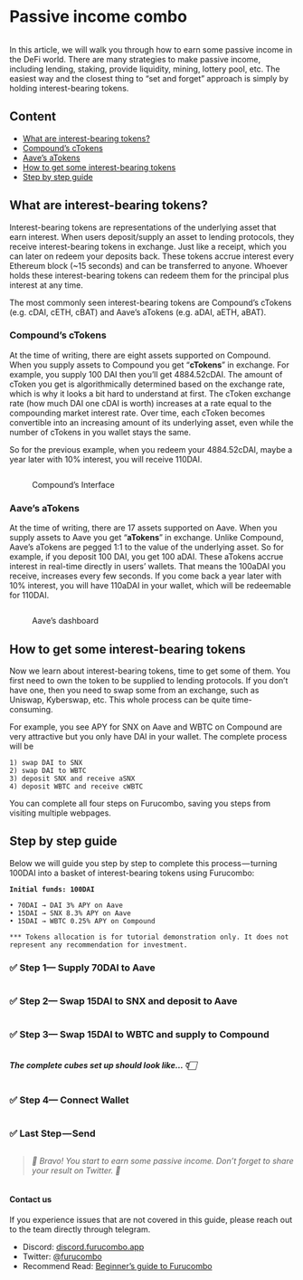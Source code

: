 # Passive income combo

<figure><img src="https://cdn-images-1.medium.com/max/1440/0*Eq1wVbJeZmHp4xwI" alt=""><figcaption></figcaption></figure>

In this article, we will walk you through how to earn some passive income in the DeFi world. There are many strategies to make passive income, including lending, staking, provide liquidity, mining, lottery pool, etc. The easiest way and the closest thing to “set and forget” approach is simply by holding interest-bearing tokens.

## Content

* [What are interest-bearing tokens?](passive-income-combo.md#what-are-interest-bearing-tokens)
* [Compound’s cTokens](passive-income-combo.md#compounds-ctokens)
* [Aave’s aTokens](passive-income-combo.md#aaves-atokens)
* [How to get some interest-bearing tokens](passive-income-combo.md#how-to-get-some-interest-bearing-tokens)
* [Step by step guide](passive-income-combo.md#step-by-step-guide)

## What are interest-bearing tokens?

Interest-bearing tokens are representations of the underlying asset that earn interest. When users deposit/supply an asset to lending protocols, they receive interest-bearing tokens in exchange. Just like a receipt, which you can later on redeem your deposits back. These tokens accrue interest every Ethereum block (\~15 seconds) and can be transferred to anyone. Whoever holds these interest-bearing tokens can redeem them for the principal plus interest at any time.

The most commonly seen interest-bearing tokens are Compound’s cTokens (e.g. cDAI, cETH, cBAT) and Aave’s aTokens (e.g. aDAI, aETH, aBAT).

### **Compound’s cTokens**

At the time of writing, there are eight assets supported on Compound. When you supply assets to Compound you get “**cTokens**” in exchange. For example, you supply 100 DAI then you’ll get 4884.52cDAI. The amount of cToken you get is algorithmically determined based on the exchange rate, which is why it looks a bit hard to understand at first. The cToken exchange rate (how much DAI one cDAI is worth) increases at a rate equal to the compounding market interest rate. Over time, each cToken becomes convertible into an increasing amount of its underlying asset, even while the number of cTokens in you wallet stays the same.

So for the previous example, when you redeem your 4884.52cDAI, maybe a year later with 10% interest, you will receive 110DAI.

<figure><img src="https://cdn-images-1.medium.com/max/1440/1*XdFD1X5EAqkGzHyjoL8vyw.png" alt=""><figcaption><p>Compound’s Interface</p></figcaption></figure>

### **Aave’s aTokens**

At the time of writing, there are 17 assets supported on Aave. When you supply assets to Aave you get “**aTokens**” in exchange. Unlike Compound, Aave’s aTokens are pegged 1:1 to the value of the underlying asset. So for example, if you deposit 100 DAI, you get 100 aDAI. These aTokens accrue interest in real-time directly in users’ wallets. That means the 100aDAI you receive, increases every few seconds. If you come back a year later with 10% interest, you will have 110aDAI in your wallet, which will be redeemable for 110DAI.

<figure><img src="https://cdn-images-1.medium.com/max/1440/1*c70JQWf1TYQqDj8jnLllsg.png" alt=""><figcaption><p>Aave’s dashboard</p></figcaption></figure>

## How to get some interest-bearing tokens

Now we learn about interest-bearing tokens, time to get some of them. You first need to own the token to be supplied to lending protocols. If you don’t have one, then you need to swap some from an exchange, such as Uniswap, Kyberswap, etc. This whole process can be quite time-consuming.

For example, you see APY for SNX on Aave and WBTC on Compound are very attractive but you only have DAI in your wallet. The complete process will be

```
1) swap DAI to SNX 
2) swap DAI to WBTC
3) deposit SNX and receive aSNX
4) deposit WBTC and receive cWBTC
```

You can complete all four steps on Furucombo, saving you steps from visiting multiple webpages.

## Step by step guide

Below we will guide you step by step to complete this process — turning 100DAI into a basket of interest-bearing tokens using Furucombo:

<pre><code><strong>Initial funds: 100DAI
</strong></code></pre>

```
• 70DAI → DAI 3% APY on Aave
• 15DAI → SNX 8.3% APY on Aave
• 15DAI → WBTC 0.25% APY on Compound
```

```
*** Tokens allocation is for tutorial demonstration only. It does not represent any recommendation for investment. 
```

### **✅ Step 1— Supply 70DAI to Aave**

<figure><img src="https://cdn-images-1.medium.com/max/1440/1*KMzcLRpfqxkaDYVab7F80g.gif" alt=""><figcaption></figcaption></figure>

### **✅ Step 2— Swap 15DAI to SNX and deposit to Aave**

<figure><img src="https://cdn-images-1.medium.com/max/1440/1*_iZHo85HRWvkU-RfMghaSQ.gif" alt=""><figcaption></figcaption></figure>

### **✅ Step 3— Swap 15DAI to WBTC and supply to Compound**

<figure><img src="https://cdn-images-1.medium.com/max/1440/1*RClYmR4zUe1gFygmI1pEYw.gif" alt=""><figcaption></figcaption></figure>

#### _The complete cubes set up should look like… 👇🏻_

<figure><img src="https://cdn-images-1.medium.com/max/1440/1*D7xVyZlr-m4vOOvgfYIEzQ.jpeg" alt=""><figcaption></figcaption></figure>

### **✅ Step 4— Connect Wallet**

<figure><img src="https://cdn-images-1.medium.com/max/1440/1*TodknZOaMAFzDD0xqWCOfg.gif" alt=""><figcaption></figcaption></figure>

### **✅ Last Step — Send**

<figure><img src="https://cdn-images-1.medium.com/max/1440/0*DGq-tka3q3txJL6P.gif" alt=""><figcaption></figcaption></figure>

> _🎉 Bravo! You start to earn some passive income. Don’t forget to share your result on Twitter. 🎉_

<figure><img src="https://cdn-images-1.medium.com/max/1440/0*Ge-qw5zSSjebG3zr" alt=""><figcaption></figcaption></figure>

#### Contact us

If you experience issues that are not covered in this guide, please reach out to the team directly through telegram.

* Discord: [discord.furucombo.app](https://discord.furucombo.app/)
* Twitter: [@furucombo](https://twitter.com/furucombo)
* Recommend Read: [Beginner’s guide to Furucombo](https://medium.com/furucombo/beginners-guide-to-furucombo-747862e7ef55)
